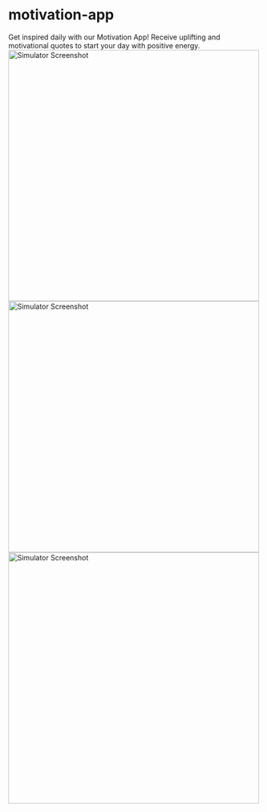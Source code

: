 # motivation-app
Get inspired daily with our Motivation App! Receive uplifting and motivational quotes to start your day with positive energy.
 <br/>
<img alt="Simulator Screenshot" src="https://github.com/user-attachments/assets/a9ca18dd-8e1e-4a53-b433-c0fe6b99ce63" width="500px"/>
<br/>
<img alt="Simulator Screenshot" src="https://github.com/user-attachments/assets/35919900-726e-4910-a7b1-f0de63cf5e12" width="500px"/>
<br/>
<img alt="Simulator Screenshot" src="https://github.com/user-attachments/assets/a6ba4e62-10ca-4637-a351-6d28af8c2228" width="500px"/>

